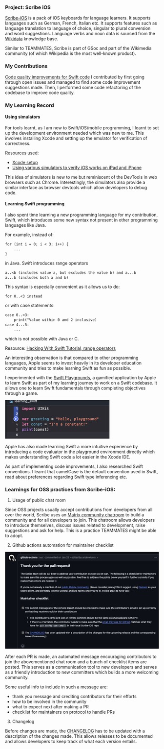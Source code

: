 ### Project: Scribe iOS

[Scribe-iOS](https://github.com/scribe-org/Scribe-iOS) is a pack of iOS keyboards for language learners. It supports languages such as German, French, Italian etc.
It supports features such as language translation to language of choice, singular to plural conversion and word suggestions.
Language verbs and noun data is sourced from the [Wikidata](https://www.wikidata.org/wiki/Wikidata:Main_Page) knowledge base.

Similar to TEAMMATES, Scribe is part of GSoc and part of the Wikimedia community (of which Wikipedia is the most well-known product).

### My Contributions

[Code quality improvements for Swift code](https://github.com/scribe-org/Scribe-iOS/pull/395)
I contributed by first going through open issues and managed to find some code improvement suggestions made. Then, I performed some code refactoring of the codebase to improve code quality.

### My Learning Record

#### Using simulators
For tools learnt, as I am new to Swift/iOS/mobile programming, I learnt to set up the development environment needed which was new to me. This involves installing Xcode and setting up the emulator for verification of correctness.

Resources used:
- [Xcode setup](https://developer.apple.com/documentation/safari-developer-tools/installing-xcode-and-simulators)
- [Using various simulators to verify iOS works on iPad and iPhone](https://developer.apple.com/documentation/xcode/running-your-app-in-simulator-or-on-a-device)

This idea of simulators is new to me but reminiscent of the DevTools in web browsers such as Chrome.
Interestingly, the simulators also provide a similar interface as browser devtools which allow developers to debug code.

#### Learning Swift programming
I also spent time learning a new programming language for my contribution, Swift, which introduces some new syntax not present in other programming languages like Java.

For example, instead of:
```
for (int i = 0; i < 3; i++) {
    ...
}
```
in Java. Swift introduces range operators
```
a..<b (includes value a, but excludes the value b) and a...b
a...b (includes both a and b)
```
This syntax is especially convenient as it allows us to do:
```
for 0..<3 instead
```
or with case statements:
```
case 0..<3:
    print("Value within 0 and 2 inclusive)
case 4...5:
    ...
```
which is not possible with Java or C.

Resource:
[Hacking With Swift Tutorial, range operators](https://www.hackingwithswift.com/sixty/3/9/range-operators)

An interesting observation is that compared to other programming languages, Apple seems to invest heavily in its developer education community and tries to make learning Swift as fun as possible.

I experimented with the [Swift Playgrounds](https://developer.apple.com/swift-playgrounds/), a gamified application by Apple to learn Swift as part of my learning journey to work on a Swift codebase.
It allows one to learn Swift fundamentals through completing objectives through a game.

![Swift playground evaluator](Swift-playground-eval.png)

Apple has also made learning Swift a more intuitive experience by introducing a code evaluator in the playground environment directly which makes understanding Swift code a lot easier in the Xcode IDE.

As part of implementing code improvements, I also researched Swift conventions. I learnt that camelCase is the default convention used in Swift, read about preferences regarding Swift type inferencing etc.

### Learnings for OSS practices from Scribe-iOS:
1. Usage of public chat room

Since OSS projects usually accept contributions from developers from all over the world, Scribe uses an [Matrix community chatroom](https://app.element.io/#/room/#ScribeiOS:matrix.org) to build a community and for all developers to join. This chatroom allows developers to introduce themselves, discuss issues related to development, raise suggestions and ask for help. This is a practice TEAMMATES might be able to adopt.

2. Github actions automation for maintainer checklist

![Github actions message](actions.png)

After each PR is made, an automated message encouraging contributors to join the abovementioned chat room and a bunch of checklist items are posted. This serves as a communication tool to new developers and serves as a friendly introduction to new committers which builds a more welcoming community.

Some useful info to include in such a message are:
- thank you message and crediting contributors for their efforts
- how to be involved in the community
- what to expect next after making a PR
- checklist for maintainers on protocol to handle PRs

3. Changelog

Before changes are made, the [CHANGELOG](https://github.com/scribe-org/Scribe-iOS/blob/main/CHANGELOG.md) has to be updated with a description of the changes made. This allows releases to be documented and allows developers to keep track of what each version entails.
